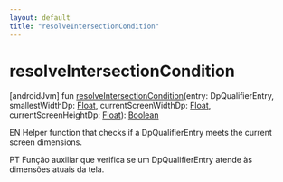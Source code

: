 ```yaml
---
layout: default
title: "resolveIntersectionCondition"
---
```


# resolveIntersectionCondition

[androidJvm]
fun [resolveIntersectionCondition](resolve-intersection-condition.md)(entry: DpQualifierEntry, smallestWidthDp: [Float](https://kotlinlang.org/api/core/kotlin-stdlib/kotlin/-float/index.html), currentScreenWidthDp: [Float](https://kotlinlang.org/api/core/kotlin-stdlib/kotlin/-float/index.html), currentScreenHeightDp: [Float](https://kotlinlang.org/api/core/kotlin-stdlib/kotlin/-float/index.html)): [Boolean](https://kotlinlang.org/api/core/kotlin-stdlib/kotlin/-boolean/index.html)

EN Helper function that checks if a DpQualifierEntry meets the current screen dimensions.

PT Função auxiliar que verifica se um DpQualifierEntry atende às dimensões atuais da tela.